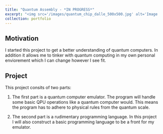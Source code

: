 ```yaml
---
title: "Quantum Assembly - *IN PROGRESS*"
excerpt: "<img src='/images/quantum_chip_dalle_500x500.jpg' alt='Image generated by Copilot Designer' style='float: right; margin: 10px; width: 200px;'> A quantum computer emulator combined with a rudimentary programming language. \n \n"
collection: portfolio
---
```


Motivation
----
I started this project to get a better understanding of quantum computers. In addition it allows me to tinker with quantum computing in my own personal enviorement which I can change however I see fit.

Project
----
This project consits of two parts:

1. The first part is a quantum computer emulator. The program will handle some basic QPU operations like a quantum computer would. This means the program has to adhere to physical rules from the quantum scale. 

1. The second part is a rudimentary programming language. In this project I will also construct a basic programming language to be a front for my emulator. 
